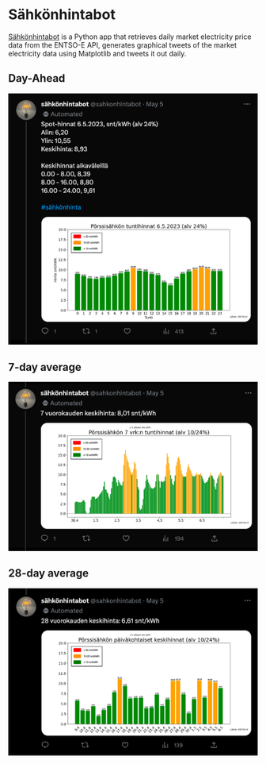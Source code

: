 # Sähkönhintabot

[Sähkönhintabot](https://twitter.com/sahkonhintabot) is a Python app that retrieves daily market electricity price data from the ENTSO-E API, generates graphical tweets of the market electricity data using Matplotlib and tweets it out daily.

## Day-Ahead

<img src="./docs/day_ahead.png">

## 7-day average

<img src="./docs/7_day_avg.png">

## 28-day average

<img src="./docs/28_day_avg.png">
